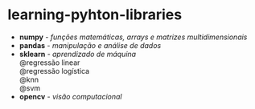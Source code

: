 # learning-pyhton-libraries

- <b>numpy</b> - <i>funções matemáticas, arrays e matrizes multidimensionais </i><br>
- <b>pandas</b> - <i>manipulação e análise de dados</i><br>
- <b>sklearn</b> - <i>aprendizado de máquina</i><br>
@regressão linear <br>
@regressão logística <br>
@knn <br>
@svm
- <b>opencv</b> - <i>visão computacional</i><br>
